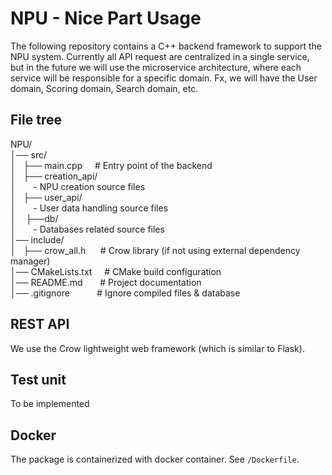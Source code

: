 # NPU - Nice Part Usage

The following repository contains a C++ backend framework to support the NPU system.
Currently all API request are centralized in a single service, but in the future we will use the microservice architecture, where each service will be responsible for a specific domain. Fx, we will have the User domain, Scoring domain, Search domain, etc.

## File tree
NPU/  
│── src/  
│$~~~$├── main.cpp $~~~$ # Entry point of the backend  
│$~~~$├── creation_api/  
│$~~~~~~$ - NPU creation source files  
│$~~~$├── user_api/  
│$~~~~~~$ - User data handling source files  
│$~~~~$├──db/  
│$~~~~~~$ - Databases related source files  
│── include/  
│$~~~$├── crow_all.h $~~~~~$# Crow library (if not using external dependency   manager)  
│── CMakeLists.txt $~~~$ # CMake build configuration  
│── README.md $~~~~~$ # Project documentation  
│── .gitignore $~~~~~~~~~$ # Ignore compiled files & database  


## REST API
We use the Crow lightweight web framework (which is similar to Flask).


## Test unit
To be implemented

## Docker
The package is containerized with docker container. See `/Dockerfile`.
